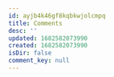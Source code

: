 ```yaml
---
id: ayjb4k46gf8kqbkwjolcmpq
title: Comments
desc: ''
updated: 1682582073990
created: 1682582073990
isDir: false
comment_key: null
---
```

